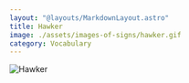 ```yaml
---
layout: "@layouts/MarkdownLayout.astro"
title: Hawker
image: ./assets/images-of-signs/hawker.gif
category: Vocabulary
---
```


![Hawker](@signs/hawker.gif)
